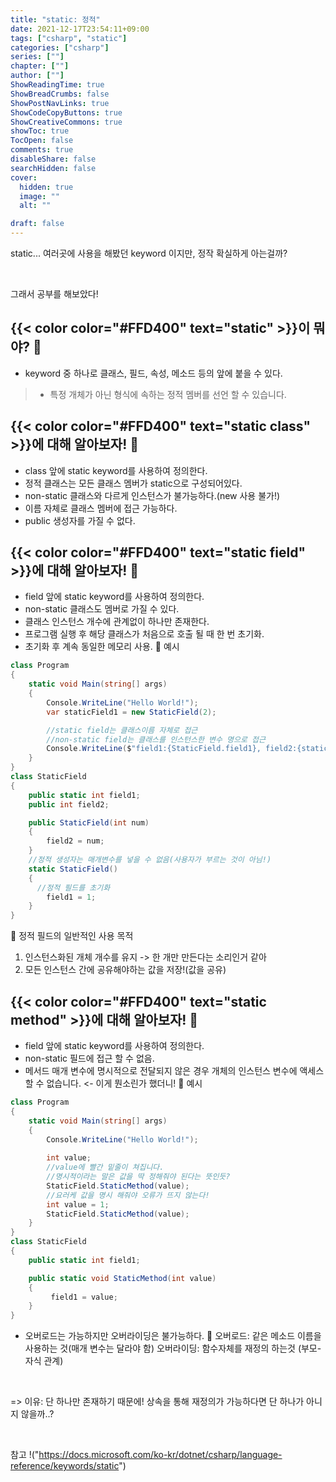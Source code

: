 ```yaml
---
title: "static: 정적"
date: 2021-12-17T23:54:11+09:00
tags: ["csharp", "static"]
categories: ["csharp"]
series: [""]
chapter: [""]
author: [""]
ShowReadingTime: true
ShowBreadCrumbs: false
ShowPostNavLinks: true
ShowCodeCopyButtons: true
ShowCreativeCommons: true
showToc: true
TocOpen: false
comments: true
disableShare: false
searchHidden: false
cover:
  hidden: true
  image: ""
  alt: ""

draft: false
---
```


static... 여러곳에 사용을 해봤던 keyword 이지만, 정작 확실하게 아는걸까?

<br>

그래서 공부를 해보았다!


## {{< color color="#FFD400" text="static" >}}이 뭐야? 🧐

- keyword 중 하나로 클래스, 필드, 속성, 메소드 등의 앞에 붙을 수 있다.
> - 특정 개체가 아닌 형식에 속하는 정적 멤버를 선언 할 수 있습니다.

## {{< color color="#FFD400" text="static class" >}}에 대해 알아보자! 🧐

- class 앞에 static keyword를 사용하여 정의한다.
- 정적 클래스는 모든 클래스 멤버가 static으로 구성되어있다.
- non-static 클래스와 다르게 인스턴스가 불가능하다.(new 사용 불가!)
- 이름 자체로 클래스 멤버에 접근 가능하다.
- public 생성자를 가질 수 없다. 

## {{< color color="#FFD400" text="static field" >}}에 대해 알아보자! 🧐

- field 앞에 static keyword를 사용하여 정의한다.
- non-static 클래스도 멤버로 가질 수 있다.
- 클래스 인스턴스 개수에 관계없이 하나만 존재한다.
- 프로그램 실행 후 해당 클래스가 처음으로 호출 될 때 한 번 초기화.
- 초기화 후 계속 동일한 메모리 사용.
💚 예시
```csharp
class Program
{
    static void Main(string[] args)
    {
        Console.WriteLine("Hello World!");
        var staticField1 = new StaticField(2);

        //static field는 클래스이름 자체로 접근
        //non-static field는 클래스를 인스턴스한 변수 명으로 접근
        Console.WriteLine($"field1:{StaticField.field1}, field2:{staticField1.field2}");
    }
}
class StaticField
{
    public static int field1;
    public int field2;

    public StaticField(int num)
    {
        field2 = num;
    }
    //정적 생성자는 매개변수를 넣을 수 없음(사용자가 부르는 것이 아님!)
    static StaticField()
    {
      //정적 필드를 초기화
        field1 = 1;
    }
}
```
💛 정적 필드의 일반적인 사용 목적

1. 인스턴스화된 개체 개수를 유지 -> 한 개만 만든다는 소리인거 같아
2. 모든 인스턴스 간에 공유해야하는 값을 저장!(값을 공유)

## {{< color color="#FFD400" text="static method" >}}에 대해 알아보자! 🧐

- field 앞에 static keyword를 사용하여 정의한다.
- non-static 필드에 접근 할 수 없음.
- 메서드 매개 변수에 명시적으로 전달되지 않은 경우 개체의 인스턴스 변수에 액세스할 수 없습니다. <- 이게 뭔소린가 했더니!
💚 예시
```csharp
class Program
{
    static void Main(string[] args)
    {
        Console.WriteLine("Hello World!");
        
        int value;
        //value에 빨간 밑줄이 쳐집니다.
        //명시적이라는 말은 값을 딱 정해줘야 된다는 뜻인듯?
        StaticField.StaticMethod(value);
        //요러케 값을 명시 해줘야 오류가 뜨지 않는다!
        int value = 1;
        StaticField.StaticMethod(value);
    }
}
class StaticField
{
    public static int field1;

    public static void StaticMethod(int value)
    {
         field1 = value;
    }
}
```
- 오버로드는 가능하지만 오버라이딩은 불가능하다. 
💛 오버로드: 같은 메소드 이름을 사용하는 것(매개 변수는 달라야 함)  오버라이딩: 함수자체를 재정의 하는것 (부모-자식 관계)

<br>

=> 이유: 단 하나만 존재하기 때문에! 상속을 통해 재정의가 가능하다면 단 하나가 아니지 않을까..?

<br>


참고 !("https://docs.microsoft.com/ko-kr/dotnet/csharp/language-reference/keywords/static")